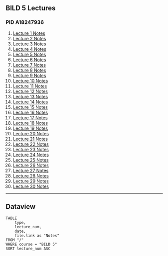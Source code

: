 ## BILD 5 Lectures

### PID A18247936

1. [Lecture 1 Notes](BILD_5_LE_1.md)
2. [Lecture 2 Notes](BILD_5_LE_2.md)
3. [Lecture 3 Notes](BILD_5_LE_3.md)
4. [Lecture 4 Notes](BILD_5_LE_4.md)
5. [Lecture 5 Notes](BILD_5_LE_5.md)
6. [Lecture 6 Notes](BILD_5_LE_6.md)
7. [Lecture 7 Notes](BILD_5_LE_7.md)
8. [Lecture 8 Notes](BILD_5_LE_8.md)
9. [Lecture 9 Notes](BILD_5_LE_9.md)
10. [Lecture 10 Notes](BILD_5_LE_10.md)
11. [Lecture 11 Notes](BILD_5_LE_11.md)
12. [Lecture 12 Notes](BILD_5_LE_12.md)
13. [Lecture 13 Notes](BILD_5_LE_13.md)
14. [Lecture 14 Notes](BILD_5_LE_14.md)
15. [Lecture 15 Notes](BILD_5_LE_15.md)
16. [Lecture 16 Notes](BILD_5_LE_17.md)
17. [Lecture 17 Notes](BILD_5_LE_17.md)
18. [Lecture 18 Notes](BILD_5_LE_18.md)
19. [Lecture 19 Notes](BILD_5_LE_19.md)
20. [Lecture 20 Notes](BILD_5_LE_20.md)
21. [Lecture 21 Notes](BILD_5_LE_21.md)
22. [Lecture 22 Notes](BILD_5_LE_22.md)
23. [Lecture 23 Notes](BILD_5_LE_23.md)
24. [Lecture 24 Notes](BILD_5_LE_24.md)
25. [Lecture 25 Notes](BILD_5_LE_25.md)
26. [Lecture 26 Notes](BILD_5_LE_26.md)
27. [Lecture 27 Notes](BILD_5_LE_27.md)
28. [Lecture 28 Notes](BILD_5_LE_28.md)
29. [Lecture 29 Notes](BILD_5_LE_29.md)
30. [Lecture 30 Notes](BILD_5_LE_30.md)

---

## Dataview

```dataview
TABLE 
    type,
    lecture_num,
    date,
    file.link as "Notes"
FROM "/"
WHERE course = "BILD 5"
SORT lecture_num ASC
```

